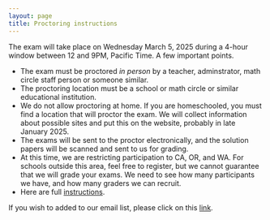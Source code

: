 ```yaml
---
layout: page
title: Proctoring instructions
---
```


The exam will take place on Wednesday March 5, 2025 during a 4-hour window between 12 and 9PM, Pacific Time. A few important points.
* The exam must be proctored *in person* by a teacher, adminstrator, math circle staff person or someone similar.
* The proctoring location must be a school or math circle or similar educational institution.
* We do not allow proctoring at home. If you are homeschooled, you must find a location that will proctor the exam. We will collect information about possible sites and put this on the website, probably in late January 2025.
* The exams will be sent to the proctor electronically, and the solution papers will be scanned and sent to us for grading. 
* At this time, we are restricting participation to CA, OR, and WA. For schools outside this area, feel free to register, but we cannot guarantee that we will grade your exams. We need to see how many participants we have, and how many graders we can recruit.
* Here are full [instructions](archives/proctoring-instructions2025.pdf).



 If you wish to added to our email list, please click on this [link](https://forms.gle/DAg6jVvo983qEZ45A).


